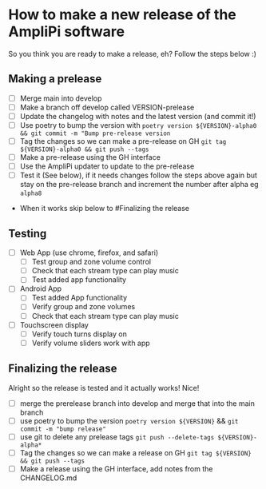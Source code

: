 # How to make a new release of the AmpliPi software

So you think you are ready to make a release, eh? Follow the steps below :)

## Making a prelease
- [ ] Merge main into develop
- [ ] Make a branch off develop called VERSION-prelease
- [ ] Update the changelog with notes and the latest version (and commit it!)
- [ ] Use poetry to bump the version with `poetry version ${VERSION}-alpha0 && git commit -m "Bump pre-release version`
- [ ] Tag the changes so we can make a pre-release on GH `git tag ${VERSION}-alpha0 && git push --tags`
- [ ] Make a pre-release using the GH interface
- [ ] Use the AmpliPi updater to update to the pre-release
- [ ] Test it (See below), if it needs changes follow the steps above again but stay on the pre-release branch and increment the number after alpha eg `alpha8`
- When it works skip below to #Finalizing the release

## Testing
- [ ] Web App (use chrome, firefox, and safari)
  - [ ] Test group and zone volume control
  - [ ] Check that each stream type can play music
  - [ ] Test added app functionality
- [ ] Android App
  - [ ] Test added App functionality
  - [ ] Verify group and zone volumes
  - [ ] Check that each stream type can play music
- [ ] Touchscreen display
  - [ ] Verify touch turns display on
  - [ ] Verify volume sliders work with app

## Finalizing the release
Alright so the release is tested and it actually works! Nice!
- [ ] merge the prerelease branch into develop and merge that into the main branch
- [ ] use poetry to bump the version `poetry version ${VERSION}` && `git commit -m "bump release"`
- [ ] use git to delete any prelease tags `git push --delete-tags ${VERSION}-alpha*`
- [ ] Tag the changes so we can make a release on GH `git tag ${VERSION} && git push --tags`
- [ ] Make a release using the GH interface, add notes from the CHANGELOG.md
